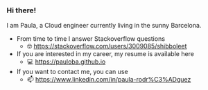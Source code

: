 ### Hi there!  
I am Paula, a Cloud engineer currently living in the sunny Barcelona.

- From time to time I answer Stackoverflow questions 
  - 🤓 <a href="https://stackoverflow.com/users/3009085/shibboleet">https://stackoverflow.com/users/3009085/shibboleet</a>
- If you are interested in my career, my resume is available here 
  - 💻 <a href="https://pauloba.github.io">https://pauloba.github.io</a>
- If you want to contact me, you can use 
  - 📫 <a href="https://www.linkedin.com/in/paula-rodr%C3%ADguez">https://www.linkedin.com/in/paula-rodr%C3%ADguez</a>
